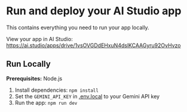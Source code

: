 

# Run and deploy your AI Studio app

This contains everything you need to run your app locally.

View your app in AI Studio: https://ai.studio/apps/drive/1vsOVGDdEHxuN4dslKCAAGyru92OvHvzo

## Run Locally

**Prerequisites:**  Node.js


1. Install dependencies:
   `npm install`
2. Set the `GEMINI_API_KEY` in [.env.local](.env.local) to your Gemini API key
3. Run the app:
   `npm run dev`
